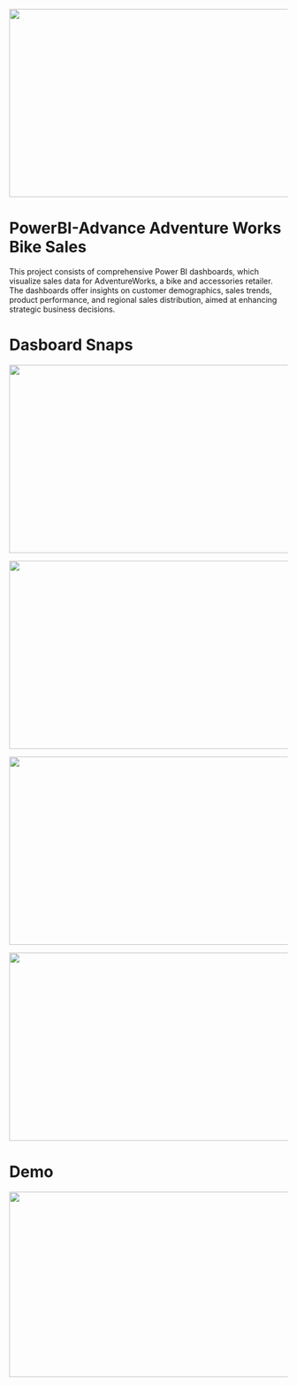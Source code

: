 <p align="center">
  <img src="https://github.com/Tahascommit/PowerBI-Advance_Adventure_Works_Bike_Sales/blob/ada05458af99fe35f5cf08b664077f9ff024ad8c/assets/Cover_Image.png" width="703" height="340">
</p >

# PowerBI-Advance Adventure Works Bike Sales
This project consists of comprehensive Power BI dashboards, which visualize sales data for AdventureWorks, a bike and accessories retailer. The dashboards offer insights on customer demographics, sales trends, product performance, and regional sales distribution, aimed at enhancing strategic business decisions.

# Dasboard Snaps

<p align="center">
  <img src="https://github.com/Tahascommit/PowerBI-Advance_Adventure_Works_Bike_Sales/blob/ada05458af99fe35f5cf08b664077f9ff024ad8c/assets/snap_1.PNG" width="703" height="340">
</p >

<p align="center">
  <img src="https://github.com/Tahascommit/PowerBI-Advance_Adventure_Works_Bike_Sales/blob/8dc32a58840483ae5dcc4a14e0e96070aa85ef16/assets/snap_2.PNG" width="703" height="340">
</p >

<p align="center">
  <img src="https://github.com/Tahascommit/PowerBI-Advance_Adventure_Works_Bike_Sales/blob/8dc32a58840483ae5dcc4a14e0e96070aa85ef16/assets/snap_3.PNG" width="703" height="340">
</p >

<p align="center">
  <img src="https://github.com/Tahascommit/PowerBI-Advance_Adventure_Works_Bike_Sales/blob/8dc32a58840483ae5dcc4a14e0e96070aa85ef16/assets/snap_4.PNG" width="703" height="340">
</p >


# Demo
<img src="https://github.com/Tahascommit/PowerBI-Advance_Adventure_Works_Bike_Sales/blob/ada05458af99fe35f5cf08b664077f9ff024ad8c/assets/Demo.gif.gif" width="602" height="335">

